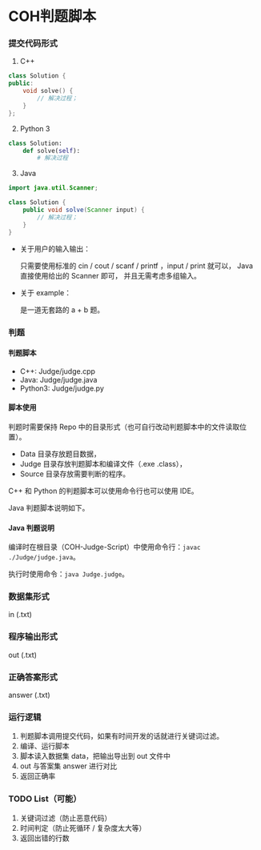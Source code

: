 # COH判题脚本

### 提交代码形式

1. C++
```cpp
class Solution {
public:
	void solve() {
		// 解决过程；
	}
};
```

2. Python 3

```python
class Solution:
	def solve(self):
		# 解决过程
```

3. Java

```java
import java.util.Scanner;

class Solution {
	public void solve(Scanner input) {
		// 解决过程；
	}
}
```

- 关于用户的输入输出：

  只需要使用标准的 cin / cout / scanf / printf ，input / print 就可以，
  Java 直接使用给出的 Scanner 即可，
  并且无需考虑多组输入。

- 关于 example：

  是一道无套路的 a + b 题。


### 判题

#### 判题脚本

- C++: Judge/judge.cpp
- Java: Judge/judge.java
- Python3: Judge/judge.py

#### 脚本使用

判题时需要保持 Repo 中的目录形式（也可自行改动判题脚本中的文件读取位置）。

- Data 目录存放题目数据，
- Judge 目录存放判题脚本和编译文件（.exe .class），
- Source 目录存放需要判断的程序。

C++ 和 Python 的判题脚本可以使用命令行也可以使用 IDE。

Java 判题脚本说明如下。

#### Java 判题说明

编译时在根目录（COH-Judge-Script）中使用命令行：`javac ./Judge/judge.java`。

执行时使用命令：`java Judge.judge`。


### 数据集形式

in (.txt)


### 程序输出形式

out (.txt)


### 正确答案形式

answer (.txt)


### 运行逻辑

1. 判题脚本调用提交代码，如果有时间开发的话就进行关键词过滤。
2. 编译、运行脚本
3. 脚本读入数据集 data，把输出导出到 out 文件中
4. out 与答案集 answer 进行对比
5. 返回正确率


### TODO List（可能）

1. 关键词过滤（防止恶意代码）
2. 时间判定（防止死循环 / 复杂度太大等）
3. 返回出错的行数